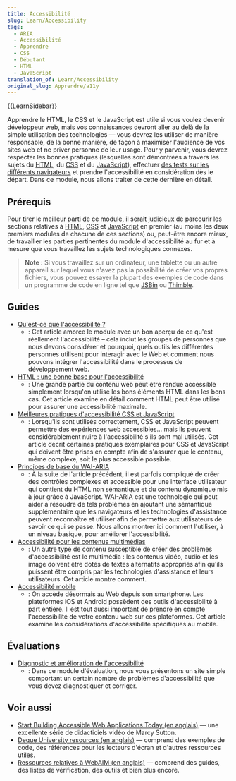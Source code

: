 ```yaml
---
title: Accessibilité
slug: Learn/Accessibility
tags:
  - ARIA
  - Accessibilité
  - Apprendre
  - CSS
  - Débutant
  - HTML
  - JavaScript
translation_of: Learn/Accessibility
original_slug: Apprendre/a11y
---
```


{{LearnSidebar}}

Apprendre le HTML, le CSS et le JavaScript est utile si vous voulez devenir développeur web, mais vos connaissances devront aller au delà de la simple utilisation des technologies — vous devrez les utiliser de manière responsable, de la bonne manière, de façon à maximiser l'audience de vos sites web et ne priver personne de leur usage. Pour y parvenir, vous devrez respecter les bonnes pratiques (lesquelles sont démontrées à travers les sujets du [HTML](/fr/Apprendre/HTML), du [CSS](/fr/Apprendre/CSS) et du [JavaScript](/fr/Apprendre/JavaScript)), effectuer [des tests sur les différents navigateurs](/fr/docs/Learn/Tools_and_testing/Cross_browser_testing) et prendre l'accessibilité en considération dès le départ. Dans ce module, nous allons traiter de cette dernière en détail.

## Prérequis

Pour tirer le meilleur parti de ce module, il serait judicieux de parcourir les sections relatives à [HTML](/fr/Apprendre/HTML), [CSS](/fr/Apprendre/CSS) et [JavaScript](/fr/Apprendre/JavaScript) en premier (au moins les deux premiers modules de chacune de ces sections) ou, peut-être encore mieux, de travailler les parties pertinentes du module d'accessibilité au fur et à mesure que vous travaillez les sujets technologiques connexes.

> **Note :** Si vous travaillez sur un ordinateur, une tablette ou un autre appareil sur lequel vous n'avez pas la possibilité de créer vos propres fichiers, vous pouvez essayer la plupart des exemples de code dans un programme de code en ligne tel que [JSBin](https://jsbin.com/) ou [Thimble](https://thimble.mozilla.org/).

## Guides

- [Qu'est-ce que l'accessibilité ?](/fr/docs/Learn/Accessibility/What_is_accessibility)
  - : Cet article amorce le module avec un bon aperçu de ce qu'est réellement l'accessibilité – cela inclut les groupes de personnes que nous devons considérer et pourquoi, quels outils les différentes personnes utilisent pour interagir avec le Web et comment nous pouvons intégrer l'accessibilité dans le processus de développement web.
- [HTML : une bonne base pour l'accessibilité](/fr/docs/Learn/Accessibility/HTML)
  - : Une grande partie du contenu web peut être rendue accessible simplement lorsqu'on utilise les bons éléments HTML dans les bons cas. Cet article examine en détail comment HTML peut être utilisé pour assurer une accessibilité maximale.
- [Meilleures pratiques d'accessibilité CSS et JavaScript](/fr/docs/Learn/Accessibility/CSS_and_JavaScript)
  - : Lorsqu'ils sont utilisés correctement, CSS et JavaScript peuvent permettre des expériences web accessibles… mais ils peuvent considérablement nuire à l'accessibilité s'ils sont mal utilisés. Cet article décrit certaines pratiques exemplaires pour CSS et JavaScript qui doivent être prises en compte afin de s'assurer que le contenu, même complexe, soit le plus accessible possible.
- [Principes de base du WAI-ARIA](/fr/docs/Learn/Accessibility/WAI-ARIA_basics)
  - : À la suite de l'article précédent, il est parfois compliqué de créer des contrôles complexes et accessible pour une interface utilisateur qui contient du HTML non sémantique et du contenu dynamique mis à jour grâce à JavaScript. WAI-ARIA est une technologie qui peut aider à résoudre de tels problèmes en ajoutant une sémantique supplémentaire que les navigateurs et les technologies d'assistance peuvent reconnaître et utiliser afin de permettre aux utilisateurs de savoir ce qui se passe. Nous allons montrer ici comment l'utiliser, à un niveau basique, pour améliorer l'accessibilité.
- [Accessibilité pour les contenus multimédias](/fr/docs/Learn/Accessibility/Multimedia)
  - : Un autre type de contenu susceptible de créer des problèmes d'accessibilité est le multimédia : les contenus vidéo, audio et les image doivent être dotés de textes alternatifs appropriés afin qu'ils puissent être compris par les technologies d'assistance et leurs utilisateurs. Cet article montre comment.
- [Accessibilité mobile](/fr/docs/Learn/Accessibility/Mobile)
  - : On accède désormais au Web depuis son smartphone. Les plateformes iOS et Android possèdent des outils d'accessibilité à part entière. Il est tout aussi important de prendre en compte l'accessibilité de votre contenu web sur ces plateformes. Cet article examine les considérations d'accessibilité spécifiques au mobile.

## Évaluations

- [Diagnostic et amélioration de l'accessibilité](/fr/docs/Learn/Accessibility/Accessibility_troubleshooting)
  - : Dans ce module d'évaluation, nous vous présentons un site simple comportant un certain nombre de problèmes d'accessibilité que vous devez diagnostiquer et corriger.

## Voir aussi

- [Start Building Accessible Web Applications Today (en anglais)](https://egghead.io/courses/start-building-accessible-web-applications-today) — une excellente série de didacticiels vidéo de Marcy Sutton.
- [Deque University resources (en anglais)](https://dequeuniversity.com/resources/) — comprend des exemples de code, des références pour les lecteurs d'écran et d'autres ressources utiles.
- [Ressources relatives à WebAIM (en anglais)](https://www.webaim.org/resources/) — comprend des guides, des listes de vérification, des outils et bien plus encore.
